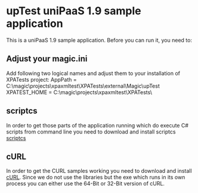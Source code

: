 # upTest uniPaaS 1.9 sample application

This is a uniPaaS 1.9 sample application. Before you can run it, you need to:

## Adjust your magic.ini
Add following two logical names and adjust them to your installation of XPATests project:
AppPath = C:\magic\projects\xpaxmltest\XPATests\external\Magic\upTest\
XPATEST_HOME = C:\magic\projects\xpaxmltest\XPATests\

## scriptcs
In order to get those parts of the application running which do execute C# scripts from command line you need to download and install scriptcs [scriptcs](http://scriptcs.net/)

## cURL
In order to get the CURL samples working you need to download and install [cURL](https://curl.haxx.se/).
Since we do not use the libraries but the exe which runs in its own process you can either use the 64-Bit or 32-Bit version of cURL.






